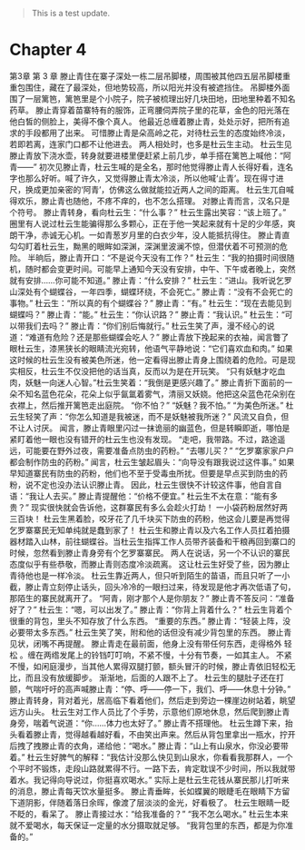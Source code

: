 > This is a test update.
# Chapter 4

第3章 第 3 章
滕止青住在寨子深处一栋二层吊脚楼，周围被其他四五层吊脚楼重重包围住，藏在了最深处，但地势较高，所以阳光并没有被遮挡住。
吊脚楼外面围了一层篱笆，篱笆里是个小院子，院子被梳理出好几块田地，田地里种着不知名药草。
滕止青穿着苗寨特有的服饰，正弯腰伺弄院子里的花草，金色的阳光落在他白皙的侧脸上，美得不像个真人。
他最近总缠着滕止青，处处示好，把所有追求的手段都用了出来。
可惜滕止青是朵高岭之花，对待杜云生的态度始终冷淡，若即若离，连家门口都不让他进去。
两人相处时，也多是杜云生主动。
杜云生见滕止青放下浇水壶，转身就要进楼里便赶紧上前几步，单手搭在篱笆上喊他：“阿青——”
初次见滕止青，杜云生喊的是全名，那时他觉得滕止青人长得好看，连名字也那么好听。喊了许久，又觉得滕止青太冷淡，所以他喊‘止青’。现在得寸进尺，换成更加亲密的‘阿青’，仿佛这么做就能拉近两人之间的距离。
杜云生兀自喊得欢乐，滕止青也随他，不疼不痒的，也不怎么搭理。
对滕止青而言，汉名只是个符号。
滕止青转身，看向杜云生：“什么事？”
杜云生露出笑容：“该上班了。”
圈里有人说过杜云生能骗得那么多颗心，正在于他一笑起来就有十足的少年感，爽朗干净，赤诚无心机。一如青葱岁月里的白衣少年，没人能抵抗得住。
滕止青直勾勾盯着杜云生，黝黑的眼眸如深渊，深渊里波澜不惊，但潜伏着不可预测的危险。
半晌后，滕止青开口：“不是说今天没有工作？”
杜云生：“我的拍摄时间很随机，随时都会变更时间。可能早上通知今天没有安排，中午、下午或者晚上，突然就有安排……你可能不知道。”
滕止青：“什么安排？”
杜云生：“进山。我听说乞罗山深处有个蝴蝶谷，一年四季，蝴蝶环绕，不会死亡。”
滕止青：“没有不会死亡的事物。”
杜云生：“所以真的有个蝴蝶谷？”
滕止青：“有。”
杜云生：“现在去能见到蝴蝶吗？”
滕止青：“能。”
杜云生：“你认识路？”
滕止青：“我认识。”
杜云生：“可以带我们去吗？”
滕止青：“你们别后悔就行。”
杜云生笑了声，漫不经心的说道：“难道有危险？还是那些蝴蝶会吃人？”
滕止青放下挽起来的衣袖，闻言瞥了眼杜云生，漆黑狭长的眼睛流光宛转，他语气平静地说：“它们喜欢血和肉。”
如果这时候的杜云生没有被美色所迷，他一定看得出滕止青身上围绕着的危险。可是现实相反，杜云生不仅没把他的话当真，反而以为是在开玩笑。
“只有妖魅才吃血肉，妖魅一向迷人心智。”杜云生笑着：“我倒是更感兴趣了。”
滕止青折下面前的一朵不知名蓝色花朵，花朵上似乎氤氲着雾气，清丽又妖娆。他把这朵蓝色花朵别在衣襟上，然后推开篱笆走出庭院。
“你不怕？”
“妖魅？我不怕。”
“为美色所迷。”
杜云生轻笑了声：“你怎么知道是我被迷，而不是妖魅被我所迷？”
风流又自负，但不让人讨厌。
闻言，滕止青眼里闪过一抹诡丽的幽蓝色，但是转瞬即逝，哪怕是紧盯着他一眼也没有错开的杜云生也没有发现。
“走吧，我带路。不过，路途遥远，可能要在野外过夜，需要准备点防虫的药粉。”
“去哪儿买？”
“乞罗寨家家户户都会制作防虫的药粉。”
闻言，杜云生皱起眉头：“向导没有跟我说过这件事。”
如果早知道寨民有防虫的药粉，他们也不至于受毒虫所扰。但要是早点买到防虫的药粉，说不定也没办法认识滕止青。
因此，杜云生很快不计较这件事，他自言自语：“我让人去买。”
滕止青提醒他：“价格不便宜。”
杜云生不太在意：“能有多贵？”
现实很快就会告诉他，这群寨民有多么会趁火打劫！
一小袋药粉居然好两三百块！
杜云生黑着脸，咬牙花了几千块买下防虫的药粉，他这会儿要是再觉得乞罗寨寨民无知单纯就是蠢到家了！
杜云生和滕止青以及六名工作人员扛着拍摄器材踏入山林，前往蝴蝶谷。当杜云生指挥工作人员带齐装备和干粮再回到寨口的时候，忽然看到滕止青身旁有个乞罗寨寨民。
两人在说话，另一个不认识的寨民态度似乎有些恭敬，而滕止青则态度冷淡疏离。
这让杜云生好受了些，因为滕止青待他也是一样冷淡。
杜云生靠近两人，但只听到陌生的苗语，而且只听了一小截，滕止青立刻停止话头，回头冷冷的一眼扫过来，待发现是他才再次低语了句，那陌生的寨民就离开了。
“阿青，刚才那个人是你朋友？”
滕止青不答反问：“准备好了？”
杜云生：“嗯，可以出发了。”
滕止青：“你背上背着什么？”
杜云生背着个很重的背包，里头不知存放了什么东西。
“重要的东西。”
滕止青：“轻装上阵，没必要带太多东西。”
杜云生笑了笑，附和他的话但没有减少背包里的东西。
滕止青见状，闭嘴不再提醒。
滕止青走在最前面，他身上没有带任何东西，走得格外
轻松
。缠在两绺发尾上的铃铛叮叮响，不紧不慢，十分有节奏，一如其主人。
不紧不慢，如闲庭漫步，当其他人累得双腿打颤，额头冒汗的时候，滕止青依旧轻松无比，而且没有放缓脚步。
渐渐地，后面的人跟不上了。
杜云生的腿肚子还在打颤，气喘吁吁的高声喊滕止青：“停、呼——停一下，我们、呼——休息十分钟。”
滕止青转身，背对着光，居高临下看着他们，然后走到旁边一棵崖边树站着，眺望远方山头。
杜云生对工作人员比了个手势，示意他们原地休息，然后爬到滕止青身旁，喘着气说道：“你……体力也太好了。”
滕止青不搭理他。
杜云生蹲下来，抬头看着滕止青，觉得越看越好看，不由笑出声来。然后从背包里拿出一瓶水，拧开后拽了拽滕止青的衣角，递给他：“喝水。”
滕止青：“山上有山泉水，你没必要带着。”
杜云生好脾气的解释：“我估计没那么快见到山泉水，你看看我那群人，一个个平时不锻炼，走段山路就累得不行。一路下去，肯定耽误不少时间，所以我就带着水。我记得向导说过，你挺喜欢喝水。”
实际上是杜云生花钱从寨民那儿打听来的消息，滕止青每天饮水量挺多。
滕止青垂眸，长如蝶翼的眼睫毛在眼睛下方留下道阴影，伴随着落日余晖，像渡了层淡淡的金光，好看极了。
杜云生眼睛一眨不眨的，看呆了。
滕止青接过水：“给我准备的？”
“我不怎么喝水。”
杜云生本来就不爱喝水，每天保证一定量的水分摄取就足够。
“我背包里的东西，都是为你准备的。”
